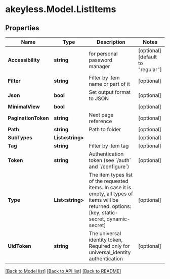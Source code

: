 # akeyless.Model.ListItems

## Properties

Name | Type | Description | Notes
------------ | ------------- | ------------- | -------------
**Accessibility** | **string** | for personal password manager | [optional] [default to "regular"]
**Filter** | **string** | Filter by item name or part of it | [optional] 
**Json** | **bool** | Set output format to JSON | [optional] 
**MinimalView** | **bool** |  | [optional] 
**PaginationToken** | **string** | Next page reference | [optional] 
**Path** | **string** | Path to folder | [optional] 
**SubTypes** | **List&lt;string&gt;** |  | [optional] 
**Tag** | **string** | Filter by item tag | [optional] 
**Token** | **string** | Authentication token (see &#x60;/auth&#x60; and &#x60;/configure&#x60;) | [optional] 
**Type** | **List&lt;string&gt;** | The item types list of the requested items. In case it is empty, all types of items will be returned. options: [key, static-secret, dynamic-secret] | [optional] 
**UidToken** | **string** | The universal identity token, Required only for universal_identity authentication | [optional] 

[[Back to Model list]](../README.md#documentation-for-models) [[Back to API list]](../README.md#documentation-for-api-endpoints) [[Back to README]](../README.md)

